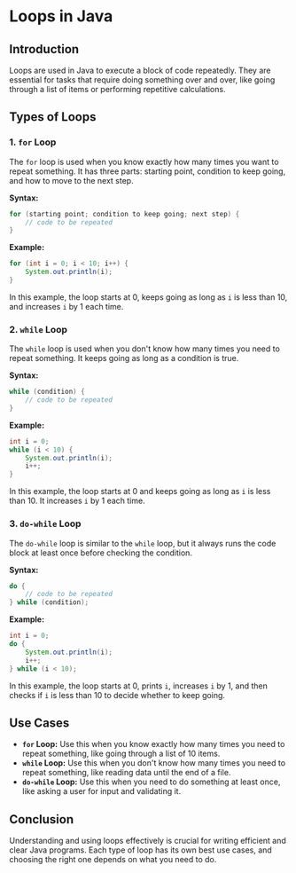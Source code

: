# Loops in Java

## Introduction
Loops are used in Java to execute a block of code repeatedly. They are essential for tasks that require doing something over and over, like going through a list of items or performing repetitive calculations.

## Types of Loops

### 1. `for` Loop
The `for` loop is used when you know exactly how many times you want to repeat something. It has three parts: starting point, condition to keep going, and how to move to the next step.

**Syntax:**
```java
for (starting point; condition to keep going; next step) {
    // code to be repeated
}
```

**Example:**
```java
for (int i = 0; i < 10; i++) {
    System.out.println(i);
}
```
In this example, the loop starts at 0, keeps going as long as `i` is less than 10, and increases `i` by 1 each time.

### 2. `while` Loop
The `while` loop is used when you don't know how many times you need to repeat something. It keeps going as long as a condition is true.

**Syntax:**
```java
while (condition) {
    // code to be repeated
}
```

**Example:**
```java
int i = 0;
while (i < 10) {
    System.out.println(i);
    i++;
}
```
In this example, the loop starts at 0 and keeps going as long as `i` is less than 10. It increases `i` by 1 each time.

### 3. `do-while` Loop
The `do-while` loop is similar to the `while` loop, but it always runs the code block at least once before checking the condition.

**Syntax:**
```java
do {
    // code to be repeated
} while (condition);
```

**Example:**
```java
int i = 0;
do {
    System.out.println(i);
    i++;
} while (i < 10);
```
In this example, the loop starts at 0, prints `i`, increases `i` by 1, and then checks if `i` is less than 10 to decide whether to keep going.

## Use Cases
- **`for` Loop:** Use this when you know exactly how many times you need to repeat something, like going through a list of 10 items.
- **`while` Loop:** Use this when you don't know how many times you need to repeat something, like reading data until the end of a file.
- **`do-while` Loop:** Use this when you need to do something at least once, like asking a user for input and validating it.

## Conclusion
Understanding and using loops effectively is crucial for writing efficient and clear Java programs. Each type of loop has its own best use cases, and choosing the right one depends on what you need to do.